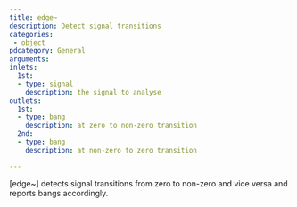 ```yaml
---
title: edge~
description: Detect signal transitions
categories:
 - object
pdcategory: General
arguments:
inlets:
  1st:
  - type: signal
    description: the signal to analyse
outlets:
  1st:
  - type: bang
    description: at zero to non-zero transition
  2nd:
  - type: bang
    description: at non-zero to zero transition

---
```


[edge~] detects signal transitions from zero to non-zero and vice versa and reports bangs accordingly.


